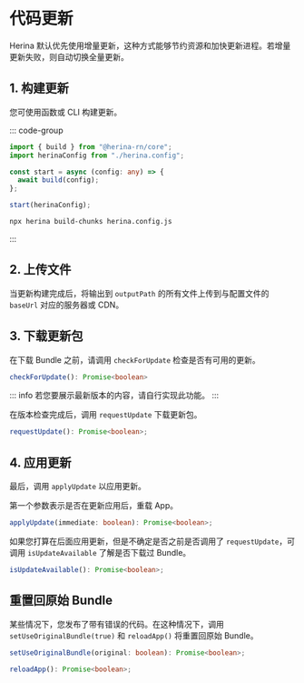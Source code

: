 # 代码更新

Herina 默认优先使用增量更新，这种方式能够节约资源和加快更新进程。若增量更新失败，则自动切换全量更新。

## 1. 构建更新

您可使用函数或 CLI 构建更新。

::: code-group

```typescript [function]
import { build } from "@herina-rn/core";
import herinaConfig from "./herina.config";

const start = async (config: any) => {
  await build(config);
};

start(herinaConfig);
```

```bash [CLI]
npx herina build-chunks herina.config.js
```

:::

## 2. 上传文件

当更新构建完成后，将输出到 `outputPath` 的所有文件上传到与配置文件的 `baseUrl` 对应的服务器或 CDN。

## 3. 下载更新包

在下载 Bundle 之前，请调用 `checkForUpdate` 检查是否有可用的更新。

```typescript
checkForUpdate(): Promise<boolean>
```

::: info
若您要展示最新版本的内容，请自行实现此功能。
:::

在版本检查完成后，调用 `requestUpdate` 下载更新包。

```typescript
requestUpdate(): Promise<boolean>;
```

## 4. 应用更新

最后，调用 `applyUpdate` 以应用更新。

第一个参数表示是否在更新应用后，重载 App。

```typescript
applyUpdate(immediate: boolean): Promise<boolean>;
```

如果您打算在后面应用更新，但是不确定是否之前是否调用了 `requestUpdate`，可调用 `isUpdateAvailable` 了解是否下载过 Bundle。

```typescript
isUpdateAvailable(): Promise<boolean>;
```

## 重置回原始 Bundle

某些情况下，您发布了带有错误的代码。在这种情况下，调用 `setUseOriginalBundle(true)` 和 `reloadApp()` 将重置回原始 Bundle。

```typescript
setUseOriginalBundle(original: boolean): Promise<boolean>;

reloadApp(): Promise<boolean>;
```
